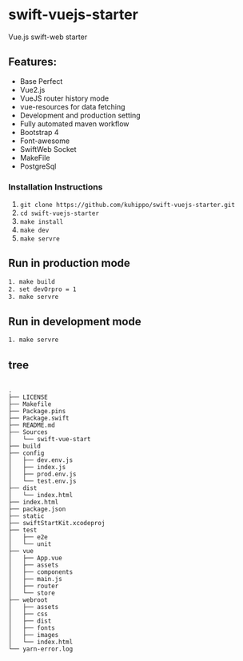 # swift-vuejs-starter
Vue.js swift-web starter 

## Features:
* Base Perfect
* Vue2.js
* VueJS router history mode 
* vue-resources for data fetching
* Development and production setting
* Fully automated maven workflow
* Bootstrap 4
* Font-awesome
* SwiftWeb Socket
* MakeFile
* PostgreSql

### Installation Instructions

1.  `git clone https://github.com/kuhippo/swift-vuejs-starter.git`
2. `cd swift-vuejs-starter`
3. `make install`
4. `make dev`
5. `make servre`



## Run in production mode

``` bash
1. make build
2. set devOrpro = 1
3. make servre
```


## Run in development mode

``` bash
1. make servre
```


## tree
```

.
├── LICENSE
├── Makefile
├── Package.pins
├── Package.swift
├── README.md
├── Sources
│   └── swift-vue-start
├── build
├── config
│   ├── dev.env.js
│   ├── index.js
│   ├── prod.env.js
│   └── test.env.js
├── dist
│   └── index.html
├── index.html
├── package.json
├── static
├── swiftStartKit.xcodeproj
├── test
│   ├── e2e
│   └── unit
├── vue
│   ├── App.vue
│   ├── assets
│   ├── components
│   ├── main.js
│   ├── router
│   └── store
├── webroot
│   ├── assets
│   ├── css
│   ├── dist
│   ├── fonts
│   ├── images
│   └── index.html
└── yarn-error.log

```

